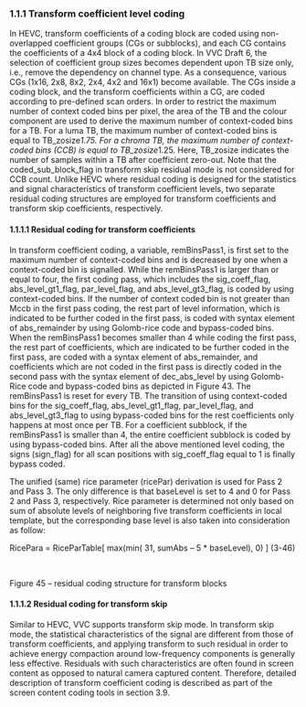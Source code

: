 ### 1.1.1    Transform coefficient level coding

In HEVC, transform coefficients of a coding block are coded using non-overlapped coefficient groups (CGs or subblocks), and each CG contains the coefficients of a 4x4 block of a coding block. In VVC Draft 6, the selection of coefficient group sizes becomes dependent upon TB size only, i.e., remove the dependency on channel type. As a consequence, various CGs (1x16, 2x8, 8x2, 2x4, 4x2 and 16x1) become available. The CGs inside a coding block, and the transform coefficients within a CG, are coded according to pre-defined scan orders. In order to restrict the maximum number of context coded bins per pixel, the area of the TB and the colour component are used to derive the maximum number of context-coded bins for a TB. For a luma TB, the maximum number of context-coded bins is equal to TB_zosize*1.75. For a chroma TB, the maximum number of context-coded bins (CCB) is equal to TB_zosize*1.25. Here, TB_zosize indicates the number of samples within a TB after coefficient zero-out. Note that the coded_sub_block_flag in transform skip residual mode is not considered for CCB count. Unlike HEVC where residual coding is designed for the statistics and signal characteristics of transform coefficient levels, two separate residual coding structures are employed for transform coefficients and transform skip coefficients, respectively.

#### 1.1.1.1    Residual coding for transform coefficients

In transform coefficient coding, a variable, remBinsPass1, is first set to the maximum number of context-coded bins and is decreased by one when a context-coded bin is signalled. While the remBinsPass1 is larger than or equal to four, the first coding pass, which includes the sig_coeff_flag, abs_level_gt1_flag, par_level_flag, and abs_level_gt3_flag, is coded by using context-coded bins. If the number of context coded bin is not greater than Mccb in the first pass coding, the rest part of level information, which is indicated to be further coded in the first pass, is coded with syntax element of abs_remainder by using Golomb-rice code and bypass-coded bins. When the remBinsPass1 becomes smaller than 4 while coding the first pass, the rest part of coefficients, which are indicated to be further coded in the first pass, are coded with a syntax element of abs_remainder, and coefficients which are not coded in the first pass is directly coded in the second pass with the syntax element of dec_abs_level by using Golomb-Rice code and bypass-coded bins as depicted in Figure 43. The remBinsPass1 is reset for every TB. The transition of using context-coded bins for the sig_coeff_flag, abs_level_gt1_flag, par_level_flag, and abs_level_gt3_flag to using bypass-coded bins for the rest coefficients only happens at most once per TB. For a coefficient subblock, if the remBinsPass1 is smaller than 4, the entire coefficient subblock is coded by using bypass-coded bins. After all the above mentioned level coding, the signs (sign_flag) for all scan positions with sig_coeff_flag equal to 1 is finally bypass coded. 

The unified (same) rice parameter (ricePar) derivation is used for Pass 2 and Pass 3. The only difference is that baseLevel is set to 4 and 0 for Pass 2 and Pass 3, respectively. Rice parameter is determined not only based on sum of absolute levels of neighboring five transform coefficients in local template, but the corresponding base level is also taken into consideration as follow:

RicePara = RiceParTable[ max(min( 31, sumAbs – 5 * baseLevel), 0) ]        (3-46)

 

​                               

Figure 45 – residual coding structure for transform blocks

#### 1.1.1.2    Residual coding for transform skip 

Similar to HEVC, VVC supports transform skip mode. In transform skip mode, the statistical characteristics of the signal are different from those of transform coefficients, and applying transform to such residual in order to achieve energy compaction around low-frequency components is generally less effective. Residuals with such characteristics are often found in screen content as opposed to natural camera captured content. Therefore, detailed description of transform coefficient coding is described as part of the screen content coding tools in section 3.9.